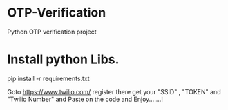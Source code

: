 # OTP-Verification
Python OTP verification project

# Install python Libs.
pip install -r requirements.txt

Goto  https://www.twilio.com/ register there get your "SSID" , "TOKEN" and "Twilio Number" and Paste on the code  and Enjoy.......!


